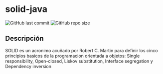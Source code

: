 # solid-java
![GitHub last commit](https://img.shields.io/github/last-commit/sanchezih/solid-java)
![GitHub repo size](https://img.shields.io/github/repo-size/sanchezih/solid-java)

## Descripción
SOLID es un acronimo acuñado por Robert C. Martin para definir los cinco principios basicos de la programacion orientada a objetos: Single responsibility, Open-closed, Liskov substitution, Interface segregation y Dependency inversion